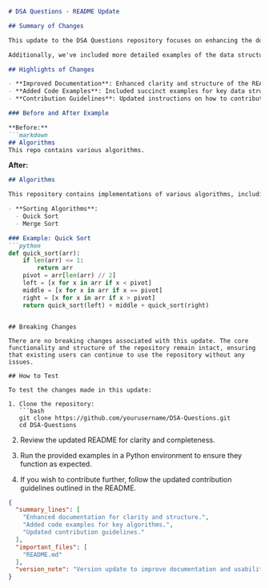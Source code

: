 ```markdown
# DSA Questions - README Update

## Summary of Changes

This update to the DSA Questions repository focuses on enhancing the documentation within the README file. The primary goal is to provide clearer instructions and context for users, making it easier for them to navigate the repository and understand how to contribute effectively. We have refined the structure of the README to ensure that critical information is readily accessible and organized logically.

Additionally, we've included more detailed examples of the data structures and algorithms implemented within the repository. This enhancement aims to help users quickly grasp the purpose and application of each algorithm, thereby facilitating a better learning experience.

## Highlights of Changes

- **Improved Documentation**: Enhanced clarity and structure of the README.
- **Added Code Examples**: Included succinct examples for key data structures and algorithms.
- **Contribution Guidelines**: Updated instructions on how to contribute to the project.

### Before and After Example

**Before:**
```markdown
## Algorithms
This repo contains various algorithms.
```

**After:**
```markdown
## Algorithms

This repository contains implementations of various algorithms, including:

- **Sorting Algorithms**:
  - Quick Sort
  - Merge Sort

### Example: Quick Sort
```python
def quick_sort(arr):
    if len(arr) <= 1:
        return arr
    pivot = arr[len(arr) // 2]
    left = [x for x in arr if x < pivot]
    middle = [x for x in arr if x == pivot]
    right = [x for x in arr if x > pivot]
    return quick_sort(left) + middle + quick_sort(right)
```
```

## Breaking Changes

There are no breaking changes associated with this update. The core functionality and structure of the repository remain intact, ensuring that existing users can continue to use the repository without any issues.

## How to Test

To test the changes made in this update:

1. Clone the repository:
   ```bash
   git clone https://github.com/yourusername/DSA-Questions.git
   cd DSA-Questions
   ```

2. Review the updated README for clarity and completeness.

3. Run the provided examples in a Python environment to ensure they function as expected.

4. If you wish to contribute further, follow the updated contribution guidelines outlined in the README.

```json
{
  "summary_lines": [
    "Enhanced documentation for clarity and structure.",
    "Added code examples for key algorithms.",
    "Updated contribution guidelines."
  ],
  "important_files": [
    "README.md"
  ],
  "version_note": "Version update to improve documentation and usability."
}
```
```